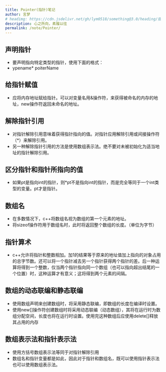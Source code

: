 ```yaml
---
title: Pointer(指针)笔记
author: 言梦
# headimg: https://cdn.jsdelivr.net/gh/lym0518/something@3.0/heading/指针.png
description: 心之所向，素履以往
permalink: /note/Pointer/
---
```

## 声明指针

- 要声明指向特定类型的指针，使用下面的格式：
- ypename* poiterName

## 给指针赋值

- 应将内存地址赋给指针。可以对变量名用&操作符，来获得被命名的内存的地址，new操作符返回未命名的地址。  

## 解除指针引用

- 对指针解除引用意味着获得指针指向的值。对指针应用解除引用或间接操作符（*）来解除引用。
- 另一种解除指针引用的方法是使用数组表示法。绝不要对未被初始化为适当地址的指针解除引用。

## 区分指针和指针所指向的值

- 如果pt是指向int的指针，则*pt不是指向int的指针，而是完全等同于一个int类型的变量。pt才是指针。

## 数组名

- 在多数情况下，c++将数组名视为数组的第一个元素的地址。
- 将sizeof操作符用于数组名时，此时将返回整个数组的长度。（单位为字节）

## 指针算术

- c++允许将指针和整数相加。加1的结果等于原来的地址值加上指向的对象占用的总字节数。还可以将一个指针减去另一个指针获得两个指针的差。后一种运算将得到一个整数，仅当两个指针指向同一个数组（也可以指向超出结尾的一个位置）时，这种运算才有意义；这将得到两个元素的间隔。

## 数组的动态联编和静态联编

- 使用数组声明来创建数组时，将采用静态联编，即数组的长度在编译时设置。
- 使用new[]操作符创建数组时将采用动态联编（动态数组），其将在运行时为数组分配空间，长度也将在运行时设置。使用完这种数组后应使用delete[]释放其占用的内存

## 数组表示法和指针表示法

- 使用方括号数组表示法等同于对指针解除引用
- 数组名和指针变量都是如此，因此对于指针和数组名，既可以使用指针表示法也可以使用数组表示法。
